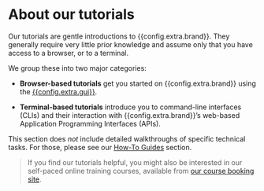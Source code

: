 # About our tutorials

Our tutorials are gentle introductions to {{config.extra.brand}}. They
generally require very little prior knowledge and assume only that you
have access to a browser, or to a terminal.

We group these into two major categories:

* **Browser-based tutorials** get you started on
  {{config.extra.brand}} using the
  [{{config.extra.gui}}](https://{{config.extra.gui_domain}}/).

* **Terminal-based tutorials** introduce you to command-line
  interfaces (CLIs) and their interaction with
  {{config.extra.brand}}’s web-based Application Programming
  Interfaces (APIs).

This section does *not* include detailed walkthroughs of specific
technical tasks. For those, please see our [How-To
Guides](../How-To_Guides/index.md) section.

> If you find our tutorials helpful, you might also be interested in
> our self-paced online training courses, available from [our course
> booking site](https://shop.{{config.extra.company_domain}}).
